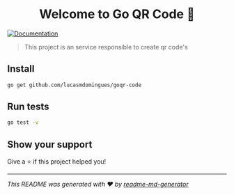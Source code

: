 <h1 align="center">Welcome to Go QR Code 👋</h1>
<p>
  <a href="https://developers.google.com/chart/infographics/docs/qr_codes" target="_blank">
    <img alt="Documentation" src="https://img.shields.io/badge/documentation-yes-brightgreen.svg" />
  </a>
</p>

> This project is an service responsible to create qr code's

## Install

```sh
go get github.com/lucasmdomingues/goqr-code
```

## Run tests

```sh
go test -v
```

## Show your support

Give a ⭐️ if this project helped you!

***
_This README was generated with ❤️ by [readme-md-generator](https://github.com/kefranabg/readme-md-generator)_